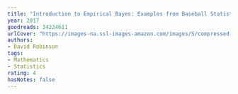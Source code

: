 ```yaml
---
title: "Introduction to Empirical Bayes: Examples from Baseball Statistics"
year: 2017
goodreads: 34224611
urlCover: "https://images-na.ssl-images-amazon.com/images/S/compressed.photo.goodreads.com/books/1486799690i/34224611.jpg"
authors:
- David Robinson
tags:
- Mathematics
- Statistics
rating: 4
hasNotes: false
---
```

